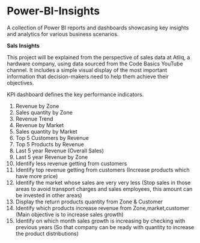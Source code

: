 # Power-BI-Insights
A collection of Power BI reports and dashboards showcasing key insights and analytics for various business scenarios.

**Sals Insights**

This project will be explained from the perspective of sales data at Atliq, a hardware company, using data sourced from the Code Basics YouTube channel. It includes a simple visual display of the most important information that decision-makers need to help them achieve their objectives.

KPI dashboard defines the key performance indicators.

1) Revenue by Zone
2) Sales quantity by Zone 
3) Revenue Trend
4) Revenue by Market
5) Sales quantity by Market 
6) Top 5 Customers by Revenue 
7) Top 5 Products by Revenue 
8) Last 5 year Revenue (Overall Sales)
9) Last 5 year Revenue by Zone 
10) Identify less revenue getting from customers 
11) Identify top revenue getting from customers (Increase products which have more price)
12) Identify the market whose sales are very very less (Stop sales in those areas to avoid transport charges and sales employees, this amount can be invested in other areas)
13) Display the return products quantity from Zone & Customer 
14) Identify which products increase revenue from Zone,market,customer (Main objective is to increase sales growth)
15) Identify on which month sales growth is increasing by checking with previous years (So that company can be ready with quantity to increase the product distributions)
